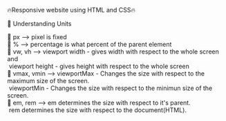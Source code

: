 🔥Responsive website using HTML and CSS🔥




🎯 Understanding Units


🎈 px --> pixel is fixed\
🎈 % --> percentage is what percent of the parent element\
🎈 vw, vh --> viewport width - gives width with respect
                                to the whole screen and\
                 &nbsp;viewport height - gives height with respect 
                                 to the whole screen\
🎈 vmax, vmin --> viewportMax - Changes the size with
                                respect to the maximum 
                                size of the screen.\
                &nbsp;viewportMin - Changes the size with
                                 respect to the minimun 
                                 size of the screen.\
🎈 em, rem --> em determines the size with respect to it's
                parent.\
            &nbsp;rem determines the size with respect to the
                document(HTML).

